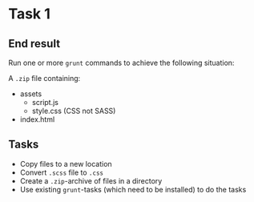 # Task 1

## End result

Run one or more `grunt` commands to achieve the following situation:

A `.zip` file containing:

* assets
  * script.js
  * style.css (CSS not SASS)
* index.html

## Tasks

- Copy files to a new location
- Convert `.scss` file to `.css`
- Create a `.zip`-archive of files in a directory 
- Use existing `grunt`-tasks (which need to be installed) to do the tasks
